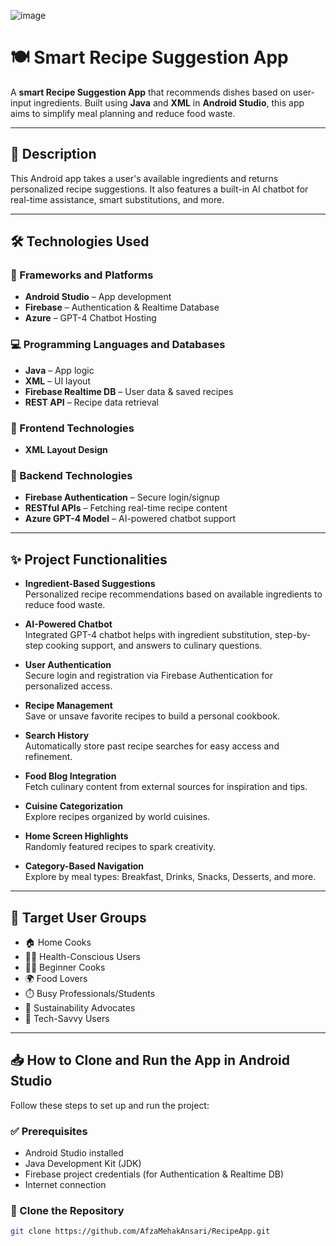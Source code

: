 ![image](https://github.com/user-attachments/assets/0a3ede49-7c8b-4c78-aaef-1b004a43b21c)

# 🍽️ Smart Recipe Suggestion App

A **smart Recipe Suggestion App** that recommends dishes based on user-input ingredients. Built using **Java** and **XML** in **Android Studio**, this app aims to simplify meal planning and reduce food waste.  

---

## 📱 Description

This Android app takes a user's available ingredients and returns personalized recipe suggestions. It also features a built-in AI chatbot for real-time assistance, smart substitutions, and more.

---

## 🛠️ Technologies Used

### 🚀 Frameworks and Platforms
- **Android Studio** – App development
- **Firebase** – Authentication & Realtime Database
- **Azure** – GPT-4 Chatbot Hosting

### 💻 Programming Languages and Databases
- **Java** – App logic
- **XML** – UI layout
- **Firebase Realtime DB** – User data & saved recipes
- **REST API** – Recipe data retrieval

### 🎨 Frontend Technologies
- **XML Layout Design**

### 🔗 Backend Technologies
- **Firebase Authentication** – Secure login/signup
- **RESTful APIs** – Fetching real-time recipe content
- **Azure GPT-4 Model** – AI-powered chatbot support

---

## ✨ Project Functionalities

- **Ingredient-Based Suggestions**  
  Personalized recipe recommendations based on available ingredients to reduce food waste.

- **AI-Powered Chatbot**  
  Integrated GPT-4 chatbot helps with ingredient substitution, step-by-step cooking support, and answers to culinary questions.

- **User Authentication**  
  Secure login and registration via Firebase Authentication for personalized access.

- **Recipe Management**  
  Save or unsave favorite recipes to build a personal cookbook.

- **Search History**  
  Automatically store past recipe searches for easy access and refinement.

- **Food Blog Integration**  
  Fetch culinary content from external sources for inspiration and tips.

- **Cuisine Categorization**  
  Explore recipes organized by world cuisines.

- **Home Screen Highlights**  
  Randomly featured recipes to spark creativity.

- **Category-Based Navigation**  
  Explore by meal types: Breakfast, Drinks, Snacks, Desserts, and more.

---

## 👥 Target User Groups

- 🏠 Home Cooks  
- 🧘‍♂️ Health-Conscious Users  
- 👩‍🍳 Beginner Cooks  
- 🌍 Food Lovers  
- ⏱️ Busy Professionals/Students  
- 🌱 Sustainability Advocates  
- 🤖 Tech-Savvy Users  

---

## 📥 How to Clone and Run the App in Android Studio

Follow these steps to set up and run the project:

### ✅ Prerequisites
- Android Studio installed
- Java Development Kit (JDK)
- Firebase project credentials (for Authentication & Realtime DB)
- Internet connection

### 📂 Clone the Repository
```bash
git clone https://github.com/AfzaMehakAnsari/RecipeApp.git
